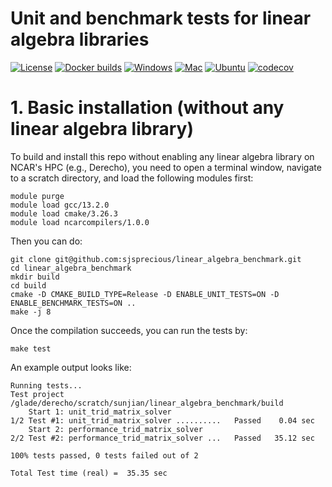 Unit and benchmark tests for linear algebra libraries
==========================

[![License](https://img.shields.io/github/license/sjsprecious/linear_algebra_benchmark.svg)](https://github.com/sjsprecious/linear_algebra_benchmark/blob/master/LICENSE)
[![Docker builds](https://github.com/sjsprecious/linear_algebra_benchmark/actions/workflows/docker_and_coverage.yml/badge.svg)](https://github.com/sjsprecious/linear_algebra_benchmark/actions/workflows/docker_and_coverage.yml)
[![Windows](https://github.com/sjsprecious/linear_algebra_benchmark/actions/workflows/windows.yml/badge.svg)](https://github.com/sjsprecious/linear_algebra_benchmark/actions/workflows/windows.yml)
[![Mac](https://github.com/sjsprecious/linear_algebra_benchmark/actions/workflows/mac.yml/badge.svg)](https://github.com/sjsprecious/linear_algebra_benchmark/actions/workflows/mac.yml)
[![Ubuntu](https://github.com/sjsprecious/linear_algebra_benchmark/actions/workflows/ubuntu.yml/badge.svg)](https://github.com/sjsprecious/linear_algebra_benchmark/actions/workflows/ubuntu.yml)
[![codecov](https://codecov.io/gh/sjsprecious/linear_algebra_benchmark/graph/badge.svg?token=9wXiwTjZb8)](https://codecov.io/gh/sjsprecious/linear_algebra_benchmark)

# 1. Basic installation (without any linear algebra library)
To build and install this repo without enabling any linear algebra library on NCAR's HPC (e.g., Derecho), you need to open a terminal window, navigate to a scratch directory, and load the following modules first:

```
module purge
module load gcc/13.2.0
module load cmake/3.26.3
module load ncarcompilers/1.0.0
```

Then you can do:

```
git clone git@github.com:sjsprecious/linear_algebra_benchmark.git
cd linear_algebra_benchmark 
mkdir build
cd build
cmake -D CMAKE_BUILD_TYPE=Release -D ENABLE_UNIT_TESTS=ON -D ENABLE_BENCHMARK_TESTS=ON .. 
make -j 8
```

Once the compilation succeeds, you can run the tests by:

```
make test
```

An example output looks like:

```
Running tests...
Test project /glade/derecho/scratch/sunjian/linear_algebra_benchmark/build
    Start 1: unit_trid_matrix_solver
1/2 Test #1: unit_trid_matrix_solver ..........   Passed    0.04 sec
    Start 2: performance_trid_matrix_solver
2/2 Test #2: performance_trid_matrix_solver ...   Passed   35.12 sec

100% tests passed, 0 tests failed out of 2

Total Test time (real) =  35.35 sec
```